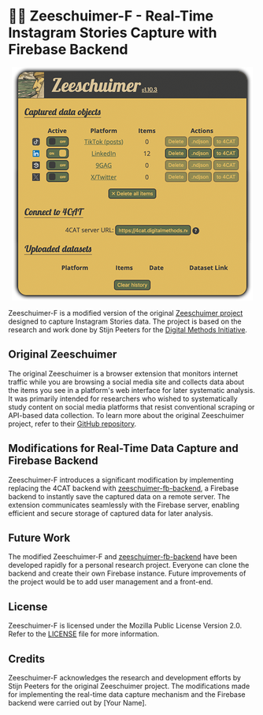 # 🏴‍☠️ Zeeschuimer-F - Real-Time Instagram Stories Capture with Firebase Backend

<p align="center"><img alt="A screenshot of Zeeschuimer-F's status window" src="images/example_screenshot.png"></p>

Zeeschuimer-F is a modified version of the original [Zeeschuimer project](https://github.com/digitalmethodsinitiative/zeeschuimer) designed to capture Instagram Stories data. The project is based on the research and work done by Stijn Peeters for the [Digital Methods Initiative](https://digitalmethods.net).

## Original Zeeschuimer

The original Zeeschuimer is a browser extension that monitors internet traffic while you are browsing a social media site and collects data about the items you see in a platform's web interface for later systematic analysis. It was primarily intended for researchers who wished to systematically study content on social media platforms that resist conventional scraping or API-based data collection. To learn more about the original Zeeschuimer project, refer to their [GitHub repository](https://github.com/digitalmethodsinitiative/zeeschuimer).

## Modifications for Real-Time Data Capture and Firebase Backend

Zeeschuimer-F introduces a significant modification by implementing replacing the 4CAT backend with [zeeschuimer-fb-backend](https://github.com/michaelachmann/zeeschuimer-fb-backend), a Firebase backend to instantly save the captured data on a remote server. The extension communicates seamlessly with the Firebase server, enabling efficient and secure storage of captured data for later analysis.

## Future Work

The modified Zeeschuimer-F and [zeeschuimer-fb-backend](https://github.com/michaelachmann/zeeschuimer-fb-backend) have been developed rapidly for a personal research project. Everyone can clone the backend and create their own Firebase instance. Future improvements of the project would be to add user management and a front-end.

## License

Zeeschuimer-F is licensed under the Mozilla Public License Version 2.0. Refer to the [LICENSE](LICENSE) file for more information.

## Credits

Zeeschuimer-F acknowledges the research and development efforts by Stijn Peeters for the original Zeeschuimer project. The modifications made for implementing the real-time data capture mechanism and the Firebase backend were carried out by [Your Name].